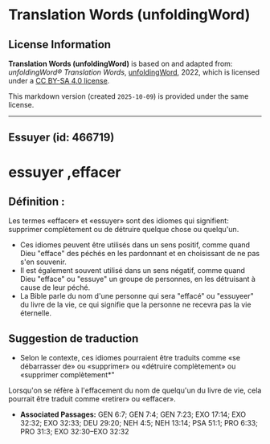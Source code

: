 # Translation Words (unfoldingWord)

## License Information

**Translation Words (unfoldingWord)** is based on and adapted from: _unfoldingWord® Translation Words_, [unfoldingWord](https://unfoldingword.org/utw), 2022, which is licensed under a [CC BY-SA 4.0 license](https://creativecommons.org/licenses/by-sa/4.0/legalcode.en).

This markdown version (created `2025-10-09`) is provided under the same license.



--------------------------------

## Essuyer (id: 466719)

essuyer ,effacer
================

Définition :
------------

Les termes «effacer» et «essuyer» sont des idiomes qui signifient: supprimer complètement ou de détruire quelque chose ou quelqu'un.

* Ces idiomes peuvent être utilisés dans un sens positif, comme quand Dieu "efface" des péchés en les pardonnant et en choisissant de ne pas s'en souvenir.
* Il est également souvent utilisé dans un sens négatif, comme quand Dieu "efface" ou "essuye" un groupe de personnes, en les détruisant à cause de leur péché.
* La Bible parle du nom d'une personne qui sera "effacé" ou "essuyeer" du livre de la vie, ce qui signifie que la personne ne recevra pas la vie éternelle.

Suggestion de traduction
------------------------

* Selon le contexte, ces idiomes pourraient être traduits comme «se débarrasser de» ou «supprimer» ou «détruire complètement» ou «supprimer complètement\*"

Lorsqu'on se réfère à l'effacement du nom de quelqu'un du livre de vie, cela pourrait être traduit comme «retirer» ou «effacer».

* **Associated Passages:** GEN 6:7; GEN 7:4; GEN 7:23; EXO 17:14; EXO 32:32; EXO 32:33; DEU 29:20; NEH 4:5; NEH 13:14; PSA 51:1; PRO 6:33; PRO 31:3; EXO 32:30–EXO 32:32

